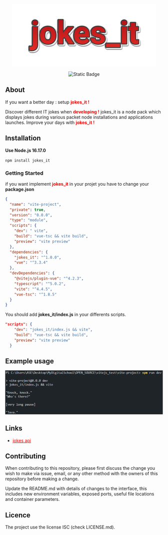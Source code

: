 <div style="text-align: center;">

![Alt text](inkpx-word-art.png)

![Static Badge](https://img.shields.io/badge/nodejs-16.17.0-%23339933?style=%23339933&logo=javascript)

</div>

## About

If you want a better day : setup **<span style="color:red">jokes_it !</span>**

Discover different IT jokes when **<span style="color:red">developing !</span>** jokes_it is a node pack which displays jokes during various packet node installations and applications launches.
Improve your days with **<span style="color:red">jokes_it !</span>**

## Installation

**Use Node.js 16.17.0**

<code>npm install jokes_it</code>

### Getting Started

if you want implement **<span style="color:red">jokes_it </span>** in your projet you have to change your **package.json**

```json
{
  "name": "vite-project",
  "private": true,
  "version": "0.0.0",
  "type": "module",
  "scripts": {
    "dev": " vite",
    "build": "vue-tsc && vite build",
    "preview": "vite preview"
  },
  "dependencies": {
    "jokes_it": "^1.0.0",
    "vue": "^3.3.4"
  },
  "devDependencies": {
    "@vitejs/plugin-vue": "^4.2.3",
    "typescript": "^5.0.2",
    "vite": "^4.4.5",
    "vue-tsc": "^1.8.5"
  }
}
```

You should add **jokes_it/index.js** in your differents scripts.

```json
"scripts": {
    "dev": "jokes_it/index.js && vite",
    "build": "vue-tsc && vite build",
    "preview": "vite preview"
  }
```

## Example usage

![Alt text](image-1.png)

## Links

- [<span style="color:red">jokes api</span>](https://v2.jokeapi.dev/joke/Programming)

## Contributing

When contributing to this repository, please first discuss the change you wish to make via issue, email, or any other method with the owners of this repository before making a change.

Update the README.md with details of changes to the interface, this includes new environment variables, exposed ports, useful file locations and container parameters.

## Licence

The project use the license ISC (check LICENSE.md).
